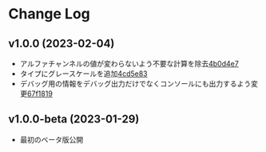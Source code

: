 # Change Log

## v1.0.0 (2023-02-04)
- アルファチャンネルの値が変わらないよう不要な計算を除去[4b0d4e7](https://github.com/karoterra/aviutl-ColorVisionSimulation/commit/4b0d4e712f9068fe55a790aa9af6f5ad6971005d)
- タイプにグレースケールを追加[4cd5e83](https://github.com/karoterra/aviutl-ColorVisionSimulation/commit/4cd5e831ceec69d3d6cab8cc44fa5b9e4f934e1a)
- デバッグ用の情報をデバッグ出力だけでなくコンソールにも出力するよう変更[67f1819](https://github.com/karoterra/aviutl-ColorVisionSimulation/commit/67f1819ee8038ec33e927ed44b98893d9e77c5dc)

## v1.0.0-beta (2023-01-29)
- 最初のベータ版公開
